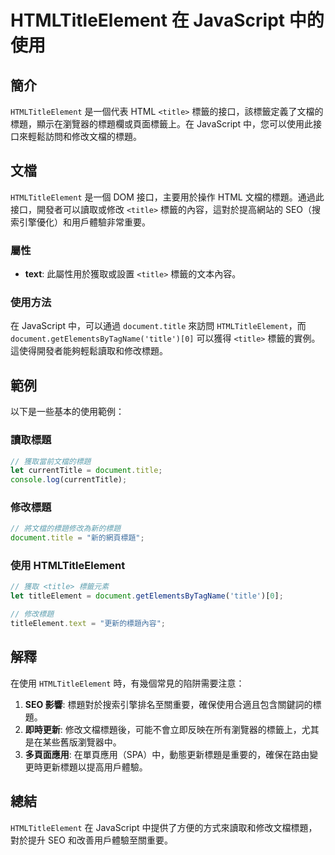 <!--
Meta Description: # HTMLTitleElement 在 JavaScript 中的使用 ## 簡介 `HTMLTitleElement` 是一個代表 HTML `<title>` 標籤的接口，該標籤定義了文檔的標題，顯示在瀏覽器的標題欄或頁面標籤上。在 JavaScript 中，您可以使用此接口來輕鬆訪問和修改文...
Meta Keywords: title, htmltitleelement, javascript, document, seo
-->

# HTMLTitleElement 在 JavaScript 中的使用

## 簡介
`HTMLTitleElement` 是一個代表 HTML `<title>` 標籤的接口，該標籤定義了文檔的標題，顯示在瀏覽器的標題欄或頁面標籤上。在 JavaScript 中，您可以使用此接口來輕鬆訪問和修改文檔的標題。

## 文檔
`HTMLTitleElement` 是一個 DOM 接口，主要用於操作 HTML 文檔的標題。通過此接口，開發者可以讀取或修改 `<title>` 標籤的內容，這對於提高網站的 SEO（搜索引擎優化）和用戶體驗非常重要。

### 屬性
- **text**: 此屬性用於獲取或設置 `<title>` 標籤的文本內容。

### 使用方法
在 JavaScript 中，可以通過 `document.title` 來訪問 `HTMLTitleElement`，而 `document.getElementsByTagName('title')[0]` 可以獲得 `<title>` 標籤的實例。這使得開發者能夠輕鬆讀取和修改標題。

## 範例
以下是一些基本的使用範例：

### 讀取標題
```javascript
// 獲取當前文檔的標題
let currentTitle = document.title;
console.log(currentTitle);
```

### 修改標題
```javascript
// 將文檔的標題修改為新的標題
document.title = "新的網頁標題";
```

### 使用 HTMLTitleElement
```javascript
// 獲取 <title> 標籤元素
let titleElement = document.getElementsByTagName('title')[0];

// 修改標題
titleElement.text = "更新的標題內容";
```

## 解釋
在使用 `HTMLTitleElement` 時，有幾個常見的陷阱需要注意：
1. **SEO 影響**: 標題對於搜索引擎排名至關重要，確保使用合適且包含關鍵詞的標題。
2. **即時更新**: 修改文檔標題後，可能不會立即反映在所有瀏覽器的標籤上，尤其是在某些舊版瀏覽器中。
3. **多頁面應用**: 在單頁應用（SPA）中，動態更新標題是重要的，確保在路由變更時更新標題以提高用戶體驗。

## 總結
`HTMLTitleElement` 在 JavaScript 中提供了方便的方式來讀取和修改文檔標題，對於提升 SEO 和改善用戶體驗至關重要。